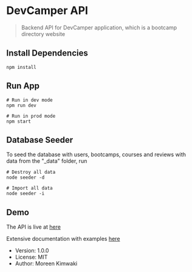 # DevCamper API

> Backend API for DevCamper application, which is a bootcamp directory website

## Install Dependencies

```
npm install
```

## Run App

```
# Run in dev mode
npm run dev

# Run in prod mode
npm start
```

## Database Seeder

To seed the database with users, bootcamps, courses and reviews with data from the "\_data" folder, run

```
# Destroy all data
node seeder -d

# Import all data
node seeder -i
```

## Demo

The API is live at [here](https://devcamper-nodejs.herokuapp.com/)

Extensive documentation with examples [here](https://documenter.getpostman.com/view/12204752/TVRg7UvC)

- Version: 1.0.0
- License: MIT
- Author: Moreen Kimwaki
